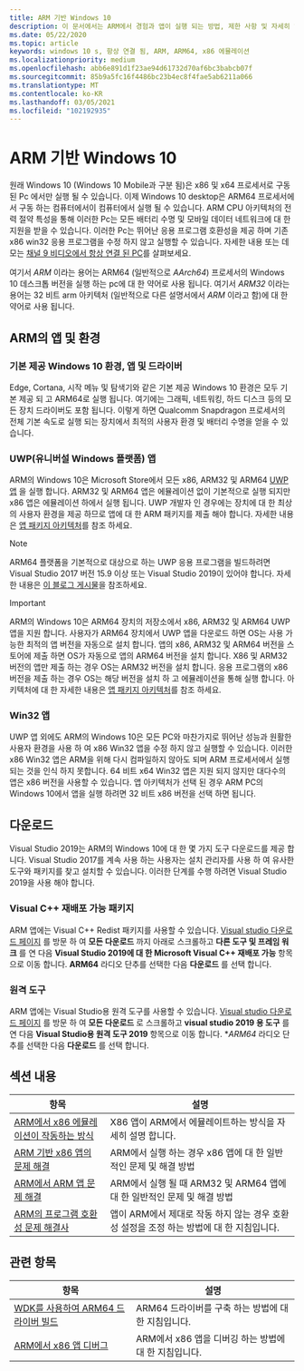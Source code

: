 ```yaml
---
title: ARM 기반 Windows 10
description: 이 문서에서는 ARM에서 경험과 앱이 실행 되는 방법, 제한 사항 및 자세히 알아볼 수 있는 위치에 대 한 개요를 제공 합니다.
ms.date: 05/22/2020
ms.topic: article
keywords: windows 10 s, 항상 연결 됨, ARM, ARM64, x86 에뮬레이션
ms.localizationpriority: medium
ms.openlocfilehash: abb6e891d1f23ae94d61732d70af6bc3babcb07f
ms.sourcegitcommit: 85b9a5fc16f4486bc23b4ec8f4fae5ab6211a066
ms.translationtype: MT
ms.contentlocale: ko-KR
ms.lasthandoff: 03/05/2021
ms.locfileid: "102192935"
---
```

# <a name="windows-10-on-arm"></a>ARM 기반 Windows 10
원래 Windows 10 (Windows 10 Mobile과 구분 됨)은 x86 및 x64 프로세서로 구동 된 Pc 에서만 실행 될 수 있습니다. 이제 Windows 10 desktop은 ARM64 프로세서에서 구동 하는 컴퓨터에서이 컴퓨터에서 실행 될 수 있습니다. ARM CPU 아키텍처의 전력 절약 특성을 통해 이러한 Pc는 모든 배터리 수명 및 모바일 데이터 네트워크에 대 한 지원을 받을 수 있습니다. 이러한 Pc는 뛰어난 응용 프로그램 호환성을 제공 하며 기존 x86 win32 응용 프로그램을 수정 하지 않고 실행할 수 있습니다. 자세한 내용 또는 데모는 [채널 9 비디오에서 항상 연결 된 PC](https://channel9.msdn.com/Events/Build/2017/P4171)를 살펴보세요.

여기서 *ARM* 이라는 용어는 ARM64 (일반적으로 *AArch64*) 프로세서의 Windows 10 데스크톱 버전을 실행 하는 pc에 대 한 약어로 사용 됩니다.  여기서 *ARM32* 이라는 용어는 32 비트 arm 아키텍처 (일반적으로 다른 설명서에서 *ARM* 이라고 함)에 대 한 약어로 사용 됩니다.

## <a name="apps-and-experiences-on-arm"></a>ARM의 앱 및 환경

### <a name="built-in-windows-10-experiences-apps-and-drivers"></a>기본 제공 Windows 10 환경, 앱 및 드라이버
Edge, Cortana, 시작 메뉴 및 탐색기와 같은 기본 제공 Windows 10 환경은 모두 기본 제공 되 고 ARM64로 실행 됩니다. 여기에는 그래픽, 네트워킹, 하드 디스크 등의 모든 장치 드라이버도 포함 됩니다. 이렇게 하면 Qualcomm Snapdragon 프로세서의 전체 기본 속도로 실행 되는 장치에서 최적의 사용자 환경 및 배터리 수명을 얻을 수 있습니다.

### <a name="universal-windows-platform-uwp-apps"></a>UWP(유니버설 Windows 플랫폼) 앱
ARM의 Windows 10은 Microsoft Store에서 모든 x86, ARM32 및 ARM64 [UWP 앱](../get-started/universal-application-platform-guide.md) 을 실행 합니다. ARM32 및 ARM64 앱은 에뮬레이션 없이 기본적으로 실행 되지만 x86 앱은 에뮬레이션 하에서 실행 됩니다. UWP 개발자 인 경우에는 장치에 대 한 최상의 사용자 환경을 제공 하므로 앱에 대 한 ARM 패키지를 제출 해야 합니다. 자세한 내용은 [앱 패키지 아키텍처](/windows/msix/package/device-architecture)를 참조 하세요.

>[!NOTE]
> ARM64 플랫폼을 기본적으로 대상으로 하는 UWP 응용 프로그램을 빌드하려면 Visual Studio 2017 버전 15.9 이상 또는 Visual Studio 2019이 있어야 합니다. 자세한 내용은 [이 블로그 게시물](https://blogs.windows.com/buildingapps/2018/11/15/official-support-for-windows-10-on-arm-development)을 참조하세요.


>[!IMPORTANT]
> ARM의 Windows 10은 ARM64 장치의 저장소에서 x86, ARM32 및 ARM64 UWP 앱을 지원 합니다. 사용자가 ARM64 장치에서 UWP 앱을 다운로드 하면 OS는 사용 가능한 최적의 앱 버전을 자동으로 설치 합니다. 앱의 x86, ARM32 및 ARM64 버전을 스토어에 제출 하면 OS가 자동으로 앱의 ARM64 버전을 설치 합니다. X86 및 ARM32 버전의 앱만 제출 하는 경우 OS는 ARM32 버전을 설치 합니다. 응용 프로그램의 x86 버전을 제출 하는 경우 OS는 해당 버전을 설치 하 고 에뮬레이션을 통해 실행 합니다. 아키텍처에 대 한 자세한 내용은 [앱 패키지 아키텍처](/windows/msix/package/device-architecture)를 참조 하세요.

### <a name="win32-apps"></a>Win32 앱
UWP 앱 외에도 ARM의 Windows 10은 모든 PC와 마찬가지로 뛰어난 성능과 원활한 사용자 환경을 사용 하 여 x86 Win32 앱을 수정 하지 않고 실행할 수 있습니다. 이러한 x86 Win32 앱은 ARM을 위해 다시 컴파일하지 않아도 되며 ARM 프로세서에서 실행 되는 것을 인식 하지 못합니다. 64 비트 x64 Win32 앱은 지원 되지 않지만 대다수의 앱은 x86 버전을 사용할 수 있습니다.  앱 아키텍처가 선택 된 경우 ARM PC의 Windows 10에서 앱을 실행 하려면 32 비트 x86 버전을 선택 하면 됩니다.

## <a name="downloads"></a>다운로드

Visual Studio 2019는 ARM의 Windows 10에 대 한 몇 가지 도구 다운로드를 제공 합니다. Visual Studio 2017를 계속 사용 하는 사용자는 설치 관리자를 사용 하 여 유사한 도구와 패키지를 찾고 설치할 수 있습니다. 이러한 단계를 수행 하려면 Visual Studio 2019을 사용 해야 합니다.

### <a name="visual-c-redistributable"></a>Visual C++ 재배포 가능 패키지

ARM 앱에는 Visual C++ Redist 패키지를 사용할 수 있습니다. [Visual studio 다운로드 페이지](https://visualstudio.microsoft.com/downloads/) 를 방문 하 여 **모든 다운로드** 까지 아래로 스크롤하고 **다른 도구 및 프레임 워크** 를 연 다음 **Visual Studio 2019에 대 한 Microsoft Visual C++ 재배포 가능** 항목으로 이동 합니다. **ARM64** 라디오 단추를 선택한 다음 **다운로드** 를 선택 합니다.

### <a name="remote-tools"></a>원격 도구

ARM 앱에는 Visual Studio용 원격 도구를 사용할 수 있습니다. [Visual studio 다운로드 페이지](https://visualstudio.microsoft.com/downloads/) 를 방문 하 여 **모든 다운로드** 로 스크롤하고 **visual studio 2019 용 도구** 를 연 다음 **Visual Studio용 원격 도구 2019** 항목으로 이동 합니다. **ARM64* 라디오 단추를 선택한 다음 **다운로드** 를 선택 합니다.


## <a name="in-this-section"></a>섹션 내용
|항목 | 설명 |
|-----|-----|
|[ARM에서 x86 에뮬레이션이 작동하는 방식](apps-on-arm-x86-emulation.md)|X86 앱이 ARM에서 에뮬레이트하는 방식을 자세히 설명 합니다.|
|[ARM 기반 x86 앱의 문제 해결](apps-on-arm-troubleshooting-x86.md)|ARM에서 실행 하는 경우 x86 앱에 대 한 일반적인 문제 및 해결 방법 |
|[ARM에서 ARM 앱 문제 해결](apps-on-arm-troubleshooting-arm32.md)|ARM에서 실행 될 때 ARM32 및 ARM64 앱에 대 한 일반적인 문제 및 해결 방법 |
|[ARM의 프로그램 호환성 문제 해결사](apps-on-arm-program-compat-troubleshooter.md)|앱이 ARM에서 제대로 작동 하지 않는 경우 호환성 설정을 조정 하는 방법에 대 한 지침입니다. |

## <a name="related-topics"></a>관련 항목
|항목 | 설명 |
|-----|-----|
|[WDK를 사용하여 ARM64 드라이버 빌드](/windows-hardware/drivers/develop/building-arm64-drivers)|ARM64 드라이버를 구축 하는 방법에 대 한 지침입니다. |
| [ARM에서 x86 앱 디버그](/windows-hardware/drivers/debugger/debugging-arm64) | ARM에서 x86 앱을 디버깅 하는 방법에 대 한 지침입니다. |

